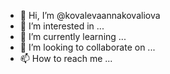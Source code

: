 - 👋 Hi, I’m @kovalevaannakovaliova
- 👀 I’m interested in ...
- 🌱 I’m currently learning ...
- 💞️ I’m looking to collaborate on ...
- 📫 How to reach me ...

<!---
kovalevaannakovaliova/kovalevaannakovaliova is a ✨ special ✨ repository because its `README.md` (this file) appears on your GitHub profile.
You can click the Preview link to take a look at your changes.
--->
